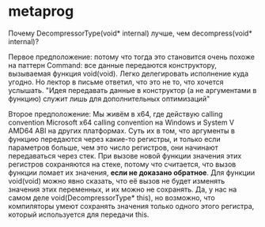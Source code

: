 # metaprog

Почему DecompressorType(void* internal) лучше, чем decompress(void* internal)?

Первое предположение: потому что тогда это становится очень похоже на паттерн Command: все данные передаются конструктору, вызываемая функция void(void). Легко делегировать исполнение куда угодно.
Но лектор в письме ответил, что это не то, что хочется услышать. "Идея передавать данные в конструктор (а не аргументами в функцию) служит лишь для дополнительных оптимизаций"

Второе предположение:
Мы живём в x64, где действую calling convention Microsoft x64 calling convention на Windows и System V AMD64 ABI на других платформах. Суть их в том, что аргументы в функцию передаются через какие-то регистры, и только если параметров больше, чем это число регистров, они начинают передаваться через стек.
При вызове новой функции значения этих регистров сохраняются на стеке, потому что считается, что вызов функции ломает их значения, **если не доказано обратное**.
Для функции void(void) можно явно сказать, что её вызов не будет изменять значения этих переменных, и их можно не сохранять.
Да, у нас на самом деле void(DecompressorType* this), но возможно, что компиляторы умеют сохранять значения только одного этого регистра, который используется для передачи this.
